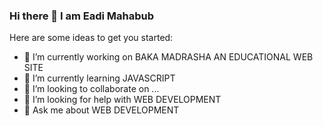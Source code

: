 ### Hi there 👋 I am Eadi Mahabub 

Here are some ideas to get you started:

- 🔭 I’m currently working on BAKA MADRASHA AN EDUCATIONAL WEB SITE
- 🌱 I’m currently learning JAVASCRIPT 
- 👯 I’m looking to collaborate on ...
- 🤔 I’m looking for help with WEB DEVELOPMENT 
- 💬 Ask me about WEB DEVELOPMENT 


